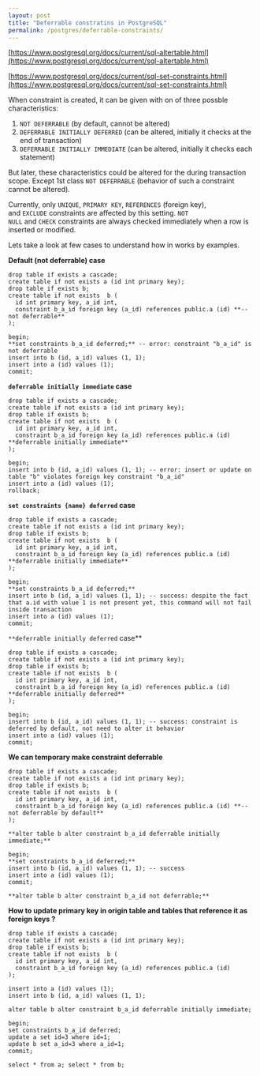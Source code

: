 ```yaml
---
layout: post
title: "Deferrable constratins in PostgreSQL"
permalink: /postgres/deferrable-constraints/
---
```


[https://www.postgresql.org/docs/current/sql-altertable.html](https://www.postgresql.org/docs/current/sql-altertable.html)

[https://www.postgresql.org/docs/current/sql-set-constraints.html](https://www.postgresql.org/docs/current/sql-set-constraints.html)

When constraint is created, it can be given with on of three possble characteristics:

1. `NOT DEFERRABLE` (by default, cannot be altered)
2. `DEFERRABLE INITIALLY DEFERRED` (can be altered, initially it checks at the end of transaction)
3. `DEFERRABLE INITIALLY IMMEDIATE` (can be altered, initially it checks each statement) 

But later, these characteristics could be altered for the during transaction scope. Except 1st class `NOT DEFERRABLE` (behavior of such a constraint cannot be altered). 

Currently, only `UNIQUE`, `PRIMARY KEY`, `REFERENCES` (foreign key), and `EXCLUDE` constraints are affected by this setting. `NOT NULL` and `CHECK` constraints are always checked immediately when a row is inserted or modified.

Lets take a look at few cases to understand how in works by examples.

**Default (not deferrable) case**

```
drop table if exists a cascade;
create table if not exists a (id int primary key);
drop table if exists b;
create table if not exists  b (
  id int primary key, a_id int,
  constraint b_a_id foreign key (a_id) references public.a (id) **-- not deferrable**
);

begin;
**set constraints b_a_id deferred;** -- error: constraint "b_a_id" is not deferrable
insert into b (id, a_id) values (1, 1); 
insert into a (id) values (1);
commit;

```

**`deferrable initially immediate` case**

```
drop table if exists a cascade;
create table if not exists a (id int primary key);
drop table if exists b;
create table if not exists  b (
  id int primary key, a_id int,
  constraint b_a_id foreign key (a_id) references public.a (id) **deferrable initially immediate**
);

begin;
insert into b (id, a_id) values (1, 1); -- error: insert or update on table "b" violates foreign key constraint "b_a_id" 
insert into a (id) values (1);
rollback;
```

**`set constraints {name} deferred` case**

```
drop table if exists a cascade;
create table if not exists a (id int primary key);
drop table if exists b;
create table if not exists  b (
  id int primary key, a_id int,
  constraint b_a_id foreign key (a_id) references public.a (id) **deferrable initially immediate**
);

begin;
**set constraints b_a_id deferred;**
insert into b (id, a_id) values (1, 1); -- success: despite the fact that a.id with value 1 is not present yet, this command will not fail inside transaction
insert into a (id) values (1);
commit;
```

`**deferrable initially deferred` case**

```
drop table if exists a cascade;
create table if not exists a (id int primary key);
drop table if exists b;
create table if not exists  b (
  id int primary key, a_id int,
  constraint b_a_id foreign key (a_id) references public.a (id) **deferrable initially deferred**
);

begin;
insert into b (id, a_id) values (1, 1); -- success: constraint is deferred by default, not need to alter it behavior
insert into a (id) values (1);
commit;
```

**We can temporary make constraint deferrable**

```
drop table if exists a cascade;
create table if not exists a (id int primary key);
drop table if exists b;
create table if not exists  b (
  id int primary key, a_id int,
  constraint b_a_id foreign key (a_id) references public.a (id) **-- not deferrable by default** 
);

**alter table b alter constraint b_a_id deferrable initially immediate;**

begin;
**set constraints b_a_id deferred;**
insert into b (id, a_id) values (1, 1); -- success
insert into a (id) values (1);
commit;

**alter table b alter constraint b_a_id not deferrable;**
```

**How to update primary key in origin table and tables that reference it as foreign keys ?**

```
drop table if exists a cascade;
create table if not exists a (id int primary key);
drop table if exists b;
create table if not exists  b (
  id int primary key, a_id int,
  constraint b_a_id foreign key (a_id) references public.a (id)
);

insert into a (id) values (1);
insert into b (id, a_id) values (1, 1); 

alter table b alter constraint b_a_id deferrable initially immediate;

begin;
set constraints b_a_id deferred;
update a set id=3 where id=1;
update b set a_id=3 where a_id=1;
commit;

select * from a; select * from b;
```